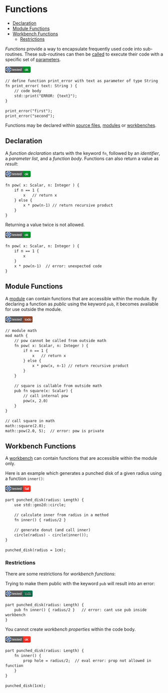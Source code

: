 # **Functions**

- [Declaration](#declaration)
- [Module Functions](#module-functions)
- [Workbench Functions](#workbench-functions)
  - [Restrictions](#restrictions)

*Functions* provide a way to encapsulate frequently used code into sub-routines.
These sub-routines can then be [called](calls.md) to execute their code with a
specific set of [parameters](parameters.md).

[![test](.test/example.png)](.test/example.md)

```µcad,example
// define function print_error with text as parameter of type String
fn print_error( text: String ) {
    // code body
    std::print("ERROR: {text}");
}

print_error("first");
print_error("second");
```

Functions may be declared within [source files](source_files.md), [modules](modules.md) or [workbenches](workbench.md).

## Declaration

A *function declaration* starts with the keyword `fn`, followed by an *identifier*,
a *parameter list*, and a *function body*.
Functions can also return a value as *result*:

[![test](.test/return.png)](.test/return.md)

```µcad,return
fn pow( x: Scalar, n: Integer ) {
    if n == 1 {
        x   // return x
    } else {
        x * pow(n-1) // return recursive product
    }
}
```

Returning a value twice is not allowed.

[![test](.test/return_twice.png)](.test/return_twice.md)

```µcad,return_twice
fn pow( x: Scalar, n: Integer ) {
    if n == 1 {
        x 
    }
    x * pow(n-1)  // error: unexpected code
}
```

## Module Functions

A [module](modules.md) can contain functions that are accessible within the module.
By declaring a function as *public* using the keyword `pub`, it becomes available for
use outside the module.

[![test](.test/mod.png)](.test/mod.md)

```µcad,mod#todo_fail
// module math
mod math {
    // pow cannot be called from outside math
    fn pow( x: Scalar, n: Integer ) {
        if n == 1 {
            x   // return x
        } else {
            x * pow(x, n-1) // return recursive product
        }
    }

    // square is callable from outside math
    pub fn square(x: Scalar) {
        // call internal pow
        pow(x, 2.0)
    }
}

// call square in math
math::square(2.0);
math::pow(2.0, 5);  // error: pow is private
```

## Workbench Functions

A [workbench](workbench.md) can contain functions that are accessible within the module only.

Here is an example which generates a punched disk of a given radius using a function `inner()`:

[![test](.test/workbench_example.png)](.test/workbench_example.md)

```µcad,workbench_example
part punched_disk(radius: Length) {
    use std::geo2d::circle;

    // calculate inner from radius in a method
    fn inner() { radius/2 }

    // generate donut (and call inner)
    circle(radius) - circle(inner());
}

punched_disk(radius = 1cm);
```

### Restrictions

There are some restrictions for *workbench functions*:

Trying to make them public with the keyword `pub` will result into an error:

[![test](.test/workbench_pub.png)](.test/workbench_pub.md)

```µcad,workbench_pub#todo_fail
part punched_disk(radius: Length) {
    pub fn inner() { radius/2 }   // error: cant use pub inside workbench
}
```

You cannot create *workbench properties* within the code body.

[![test](.test/workbench_fn_prop.png)](.test/workbench_fn_prop.md)

```µcad,workbench_fn_prop#fail
part punched_disk(radius: Length) {
    fn inner() { 
        prop hole = radius/2;  // eval error: prop not allowed in function
    }
}

punched_disk(1cm);
```
